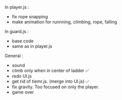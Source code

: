 In player.js :
- fix rope snapping
- make animation for runnning, climbing, rope, falling

In guard.js :
- base code
- same as in player.js

General :
- sound
- climb only when in center of ladder ✅
- redo UI.js
- get rid of tiemr.js. (merge into UI.js) ✅
- fix gravity. Too focused on only the player.
- game over